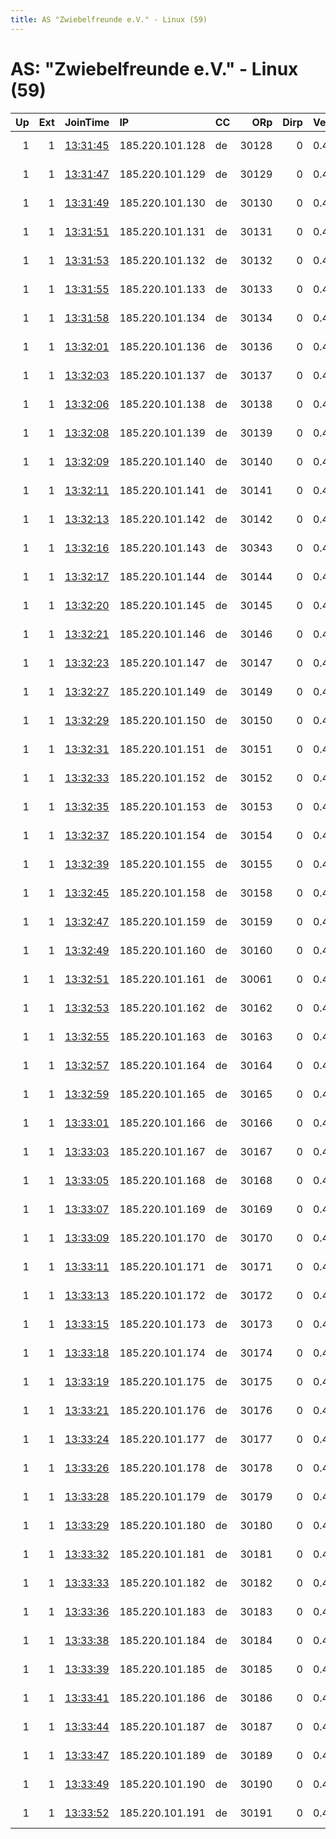 ```yaml
---
title: AS "Zwiebelfreunde e.V." - Linux (59)
---
```


# AS: "Zwiebelfreunde e.V." - Linux (59)

|   Up |   Ext | JoinTime                                                                                              | IP              | CC   |   ORp |   Dirp | Version   | Contact                   | Nickname    |   eFamMembers |
|-----:|------:|:------------------------------------------------------------------------------------------------------|:----------------|:-----|------:|-------:|:----------|:--------------------------|:------------|--------------:|
|    1 |     1 | [13:31:45](https://nusenu.github.io/OrNetStats/w/relay/1222774D8599A5F53DD15B43D56ADB2FA2148F60.html) | 185.220.101.128 | de   | 30128 |      0 | 0.4.7.8   | url:relayon.org proof:uri | relayon0328 |             1 |
|    1 |     1 | [13:31:47](https://nusenu.github.io/OrNetStats/w/relay/FB3D2BA021C9BDFAA517A4E0D14CE21A6DD6F2D4.html) | 185.220.101.129 | de   | 30129 |      0 | 0.4.7.8   | url:relayon.org proof:uri | relayon0329 |             1 |
|    1 |     1 | [13:31:49](https://nusenu.github.io/OrNetStats/w/relay/E684A0F8AFD48FD7617115A495C69E363D9020CA.html) | 185.220.101.130 | de   | 30130 |      0 | 0.4.7.13  | url:relayon.org proof:uri | relayon0330 |             1 |
|    1 |     1 | [13:31:51](https://nusenu.github.io/OrNetStats/w/relay/3CCB7B25D0F59AE1B0484D6D907C4384D269745C.html) | 185.220.101.131 | de   | 30131 |      0 | 0.4.7.8   | url:relayon.org proof:uri | relayon0331 |             1 |
|    1 |     1 | [13:31:53](https://nusenu.github.io/OrNetStats/w/relay/713D17162BEACACEBB46C274850A22B4A2A7BBB2.html) | 185.220.101.132 | de   | 30132 |      0 | 0.4.7.13  | url:relayon.org proof:uri | relayon0332 |             1 |
|    1 |     1 | [13:31:55](https://nusenu.github.io/OrNetStats/w/relay/B825430B0AC6DD79D952423FA036A1238C11D4A6.html) | 185.220.101.133 | de   | 30133 |      0 | 0.4.7.8   | url:relayon.org proof:uri | relayon0333 |             1 |
|    1 |     1 | [13:31:58](https://nusenu.github.io/OrNetStats/w/relay/D5D45FD8895E33E86762F60DD89CFB672DD48CBE.html) | 185.220.101.134 | de   | 30134 |      0 | 0.4.7.13  | url:relayon.org proof:uri | relayon0334 |             1 |
|    1 |     1 | [13:32:01](https://nusenu.github.io/OrNetStats/w/relay/7EEB7AFF1CD9DF573987DF061FD7C5F3A923387F.html) | 185.220.101.136 | de   | 30136 |      0 | 0.4.7.8   | url:relayon.org proof:uri | relayon0336 |             1 |
|    1 |     1 | [13:32:03](https://nusenu.github.io/OrNetStats/w/relay/F5A684405DAF449CE4885315C77B5C85EFB88E72.html) | 185.220.101.137 | de   | 30137 |      0 | 0.4.7.13  | url:relayon.org proof:uri | relayon0337 |             1 |
|    1 |     1 | [13:32:06](https://nusenu.github.io/OrNetStats/w/relay/BDD483C1AFFF86711BEAB5565E88644B4349A0DA.html) | 185.220.101.138 | de   | 30138 |      0 | 0.4.7.8   | url:relayon.org proof:uri | relayon0338 |             1 |
|    1 |     1 | [13:32:08](https://nusenu.github.io/OrNetStats/w/relay/47C03DF302101EEBE57C9C7B624D6A19C87CB2A6.html) | 185.220.101.139 | de   | 30139 |      0 | 0.4.7.13  | url:relayon.org proof:uri | relayon0339 |             1 |
|    1 |     1 | [13:32:09](https://nusenu.github.io/OrNetStats/w/relay/45BFAB4C79FAF2CCE01DF3BCDB27347DE2E816A1.html) | 185.220.101.140 | de   | 30140 |      0 | 0.4.7.8   | url:relayon.org proof:uri | relayon0340 |             1 |
|    1 |     1 | [13:32:11](https://nusenu.github.io/OrNetStats/w/relay/5CA693D218DDC998595A5A926307F24EEE2AE0EC.html) | 185.220.101.141 | de   | 30141 |      0 | 0.4.7.13  | url:relayon.org proof:uri | relayon0341 |             1 |
|    1 |     1 | [13:32:13](https://nusenu.github.io/OrNetStats/w/relay/38431599F13FE003D36B432DC29E9EA91AB3F6D4.html) | 185.220.101.142 | de   | 30142 |      0 | 0.4.7.8   | url:relayon.org proof:uri | relayon0342 |             1 |
|    1 |     1 | [13:32:16](https://nusenu.github.io/OrNetStats/w/relay/CE16059B4F73A45CA17CBF3341068464AF094681.html) | 185.220.101.143 | de   | 30343 |      0 | 0.4.7.13  | url:relayon.org proof:uri | relayon0343 |             1 |
|    1 |     1 | [13:32:17](https://nusenu.github.io/OrNetStats/w/relay/B851155BC4D06332BB3B513AFDB2549FFC5DC5E6.html) | 185.220.101.144 | de   | 30144 |      0 | 0.4.7.13  | url:relayon.org proof:uri | relayon0344 |             1 |
|    1 |     1 | [13:32:20](https://nusenu.github.io/OrNetStats/w/relay/8EA47C86E60DBBC9EE7093138FE61BA7014C73B5.html) | 185.220.101.145 | de   | 30145 |      0 | 0.4.7.13  | url:relayon.org proof:uri | relayon0345 |             1 |
|    1 |     1 | [13:32:21](https://nusenu.github.io/OrNetStats/w/relay/69A78B6E344546E6458C5536C5D8639728CD355D.html) | 185.220.101.146 | de   | 30146 |      0 | 0.4.7.8   | url:relayon.org proof:uri | relayon0346 |             1 |
|    1 |     1 | [13:32:23](https://nusenu.github.io/OrNetStats/w/relay/2007D6BCF9E362B92FF6F06A79C42AF45487D423.html) | 185.220.101.147 | de   | 30147 |      0 | 0.4.7.8   | url:relayon.org proof:uri | relayon0347 |             1 |
|    1 |     1 | [13:32:27](https://nusenu.github.io/OrNetStats/w/relay/B867AD08650FC41537F7B52492F7024D6D85F717.html) | 185.220.101.149 | de   | 30149 |      0 | 0.4.7.13  | url:relayon.org proof:uri | relayon0349 |             1 |
|    1 |     1 | [13:32:29](https://nusenu.github.io/OrNetStats/w/relay/9DCAD3DBEFDA6015D113C9ABC010B1490620CD2C.html) | 185.220.101.150 | de   | 30150 |      0 | 0.4.7.13  | url:relayon.org proof:uri | relayon0350 |             1 |
|    1 |     1 | [13:32:31](https://nusenu.github.io/OrNetStats/w/relay/A32ABC2D159218911257A8329B9E18A62D10E08B.html) | 185.220.101.151 | de   | 30151 |      0 | 0.4.7.8   | url:relayon.org proof:uri | relayon0351 |             1 |
|    1 |     1 | [13:32:33](https://nusenu.github.io/OrNetStats/w/relay/1478757BB31BD11433041D24A4F754EF899DC379.html) | 185.220.101.152 | de   | 30152 |      0 | 0.4.7.13  | url:relayon.org proof:uri | relayon0352 |             1 |
|    1 |     1 | [13:32:35](https://nusenu.github.io/OrNetStats/w/relay/161B47471ABDE9C4400B6AEF623F123AC2512DF9.html) | 185.220.101.153 | de   | 30153 |      0 | 0.4.7.13  | url:relayon.org proof:uri | relayon0353 |             1 |
|    1 |     1 | [13:32:37](https://nusenu.github.io/OrNetStats/w/relay/D873FB2D86AC3B7B8ED2C1F19DD58E99A842D385.html) | 185.220.101.154 | de   | 30154 |      0 | 0.4.7.13  | url:relayon.org proof:uri | relayon0334 |             1 |
|    1 |     1 | [13:32:39](https://nusenu.github.io/OrNetStats/w/relay/E8987869E0D75DD2F5B18FE0D6152FA1FA1C3087.html) | 185.220.101.155 | de   | 30155 |      0 | 0.4.7.8   | url:relayon.org proof:uri | relayon0355 |             1 |
|    1 |     1 | [13:32:45](https://nusenu.github.io/OrNetStats/w/relay/2E143E1CC956D90F533D196D67B2BC1B7C6E1215.html) | 185.220.101.158 | de   | 30158 |      0 | 0.4.7.13  | url:relayon.org proof:uri | relayon0358 |             1 |
|    1 |     1 | [13:32:47](https://nusenu.github.io/OrNetStats/w/relay/76ADD92A79BE1FCF80138149C444DEB0B5AB0D53.html) | 185.220.101.159 | de   | 30159 |      0 | 0.4.7.13  | url:relayon.org proof:uri | relayon0359 |             1 |
|    1 |     1 | [13:32:49](https://nusenu.github.io/OrNetStats/w/relay/8E71E79774A9AA901F0905051D7D951714B92439.html) | 185.220.101.160 | de   | 30160 |      0 | 0.4.7.13  | url:relayon.org proof:uri | relayon0360 |             1 |
|    1 |     1 | [13:32:51](https://nusenu.github.io/OrNetStats/w/relay/A1CB336BD5892943FA576AE553F8A64FF4CD8690.html) | 185.220.101.161 | de   | 30061 |      0 | 0.4.7.13  | url:relayon.org proof:uri | relayon0361 |             1 |
|    1 |     1 | [13:32:53](https://nusenu.github.io/OrNetStats/w/relay/DC970E0BAE2A4CAE3E11010B4CA829CAEFD775B3.html) | 185.220.101.162 | de   | 30162 |      0 | 0.4.7.13  | url:relayon.org proof:uri | relayon0362 |             1 |
|    1 |     1 | [13:32:55](https://nusenu.github.io/OrNetStats/w/relay/F08ED6AC7FB6E84DA41B80A6E71C7900E1C7C37F.html) | 185.220.101.163 | de   | 30163 |      0 | 0.4.7.13  | url:relayon.org proof:uri | relayon0363 |             1 |
|    1 |     1 | [13:32:57](https://nusenu.github.io/OrNetStats/w/relay/3BB55572D89589880A9CC2567BCACF3CB458D2A5.html) | 185.220.101.164 | de   | 30164 |      0 | 0.4.7.13  | url:relayon.org proof:uri | relayon0364 |             1 |
|    1 |     1 | [13:32:59](https://nusenu.github.io/OrNetStats/w/relay/86865542878BC2CE252BB59E4DCCC2FD803A4019.html) | 185.220.101.165 | de   | 30165 |      0 | 0.4.7.13  | url:relayon.org proof:uri | relayon0365 |             1 |
|    1 |     1 | [13:33:01](https://nusenu.github.io/OrNetStats/w/relay/78F3E286F1CA31E9C8F62F7AF37C44DF5C987BF9.html) | 185.220.101.166 | de   | 30166 |      0 | 0.4.7.8   | url:relayon.org proof:uri | relayon0366 |             1 |
|    1 |     1 | [13:33:03](https://nusenu.github.io/OrNetStats/w/relay/4411E89865DCD2187720377517949E779D697AE4.html) | 185.220.101.167 | de   | 30167 |      0 | 0.4.7.13  | url:relayon.org proof:uri | relayon0367 |             1 |
|    1 |     1 | [13:33:05](https://nusenu.github.io/OrNetStats/w/relay/41F3DBD52544D065EA488175BBAD5993EFAE2757.html) | 185.220.101.168 | de   | 30168 |      0 | 0.4.7.13  | url:relayon.org proof:uri | relayon0368 |             1 |
|    1 |     1 | [13:33:07](https://nusenu.github.io/OrNetStats/w/relay/833FBF6E5895177294F249C012F668D88B1CAA87.html) | 185.220.101.169 | de   | 30169 |      0 | 0.4.7.13  | url:relayon.org proof:uri | relayon0369 |             1 |
|    1 |     1 | [13:33:09](https://nusenu.github.io/OrNetStats/w/relay/62CB5307993D5C2728E4B91DC79C4D57EBE83F48.html) | 185.220.101.170 | de   | 30170 |      0 | 0.4.7.13  | url:relayon.org proof:uri | relayon0370 |             1 |
|    1 |     1 | [13:33:11](https://nusenu.github.io/OrNetStats/w/relay/A73E393B7318F2B62BFB7AAE76737A3F085D9929.html) | 185.220.101.171 | de   | 30171 |      0 | 0.4.7.13  | url:relayon.org proof:uri | relayon0371 |             1 |
|    1 |     1 | [13:33:13](https://nusenu.github.io/OrNetStats/w/relay/75BEAEF898D3602D71088F0773AD9178B859273E.html) | 185.220.101.172 | de   | 30172 |      0 | 0.4.7.13  | url:relayon.org proof:uri | relayon0372 |             1 |
|    1 |     1 | [13:33:15](https://nusenu.github.io/OrNetStats/w/relay/5F74940E14325D051239F4277D53B97D78C19365.html) | 185.220.101.173 | de   | 30173 |      0 | 0.4.7.13  | url:relayon.org proof:uri | relayon0373 |             1 |
|    1 |     1 | [13:33:18](https://nusenu.github.io/OrNetStats/w/relay/E2F1CA56B91642E8C84362367EE40A9EE6B430C5.html) | 185.220.101.174 | de   | 30174 |      0 | 0.4.7.13  | url:relayon.org proof:uri | relayon0374 |             1 |
|    1 |     1 | [13:33:19](https://nusenu.github.io/OrNetStats/w/relay/B9A466F3AC1CA35BF3F833F40B462C67B8BEE103.html) | 185.220.101.175 | de   | 30175 |      0 | 0.4.7.13  | url:relayon.org proof:uri | relayon0375 |             1 |
|    1 |     1 | [13:33:21](https://nusenu.github.io/OrNetStats/w/relay/C02C4A53FE74BFC837728B44B37631E1AE9BA361.html) | 185.220.101.176 | de   | 30176 |      0 | 0.4.7.13  | url:relayon.org proof:uri | relayon0376 |             1 |
|    1 |     1 | [13:33:24](https://nusenu.github.io/OrNetStats/w/relay/D7F775E0DD57005AEDA37C5EE92ABC4784B577F9.html) | 185.220.101.177 | de   | 30177 |      0 | 0.4.7.13  | url:relayon.org proof:uri | relayon0377 |             1 |
|    1 |     1 | [13:33:26](https://nusenu.github.io/OrNetStats/w/relay/E61EE5324E282AFF34DC8A2C9918F6D6511C0AA9.html) | 185.220.101.178 | de   | 30178 |      0 | 0.4.7.13  | url:relayon.org proof:uri | relayon0378 |             1 |
|    1 |     1 | [13:33:28](https://nusenu.github.io/OrNetStats/w/relay/99F219DDAEF6309D2A3FD841BBA4537FAE60AD34.html) | 185.220.101.179 | de   | 30179 |      0 | 0.4.7.13  | url:relayon.org proof:uri | relayon0379 |             1 |
|    1 |     1 | [13:33:29](https://nusenu.github.io/OrNetStats/w/relay/E95F601C8335C96B1C367B74A1798FCE4058FF67.html) | 185.220.101.180 | de   | 30180 |      0 | 0.4.7.13  | url:relayon.org proof:uri | relayon0380 |             1 |
|    1 |     1 | [13:33:32](https://nusenu.github.io/OrNetStats/w/relay/0274425E1CA02B6F4500F9BC0699FA7A8BC08C2F.html) | 185.220.101.181 | de   | 30181 |      0 | 0.4.7.13  | url:relayon.org proof:uri | relayon0381 |             1 |
|    1 |     1 | [13:33:33](https://nusenu.github.io/OrNetStats/w/relay/413594688846CB3DF71FD11174776EAC80FC278D.html) | 185.220.101.182 | de   | 30182 |      0 | 0.4.7.13  | url:relayon.org proof:uri | relayon0382 |             1 |
|    1 |     1 | [13:33:36](https://nusenu.github.io/OrNetStats/w/relay/2C24A992DFACEE87920CA16F137CEC7C795EDC53.html) | 185.220.101.183 | de   | 30183 |      0 | 0.4.7.13  | url:relayon.org proof:uri | relayon0383 |             1 |
|    1 |     1 | [13:33:38](https://nusenu.github.io/OrNetStats/w/relay/D8B90C5E54EA22D2BFDAC3E64340EC74D9FBB902.html) | 185.220.101.184 | de   | 30184 |      0 | 0.4.7.13  | url:relayon.org proof:uri | relayon0384 |             1 |
|    1 |     1 | [13:33:39](https://nusenu.github.io/OrNetStats/w/relay/AB3638F4D18E0EF3A08384D1056E0B7237F83943.html) | 185.220.101.185 | de   | 30185 |      0 | 0.4.7.13  | url:relayon.org proof:uri | relayon0385 |             1 |
|    1 |     1 | [13:33:41](https://nusenu.github.io/OrNetStats/w/relay/DF3ACB10FE6B2F6DF53BFAEC21F0B30FFCF391F5.html) | 185.220.101.186 | de   | 30186 |      0 | 0.4.7.13  | url:relayon.org proof:uri | relayon0386 |             1 |
|    1 |     1 | [13:33:44](https://nusenu.github.io/OrNetStats/w/relay/FA45A97F27C667A1C522F0BEF8435213887682B2.html) | 185.220.101.187 | de   | 30187 |      0 | 0.4.7.13  | url:relayon.org proof:uri | relayon0387 |             1 |
|    1 |     1 | [13:33:47](https://nusenu.github.io/OrNetStats/w/relay/DDA74143F7C6BF87A252DF36B2E3ACD6F780ACC6.html) | 185.220.101.189 | de   | 30189 |      0 | 0.4.7.13  | url:relayon.org proof:uri | relayon0389 |             1 |
|    1 |     1 | [13:33:49](https://nusenu.github.io/OrNetStats/w/relay/596EA54DA569A3A911E289B6FB5306F947DDBD08.html) | 185.220.101.190 | de   | 30190 |      0 | 0.4.7.13  | url:relayon.org proof:uri | relayon0390 |             1 |
|    1 |     1 | [13:33:52](https://nusenu.github.io/OrNetStats/w/relay/673D958E196F89F5D55927010AE8989DF91505EB.html) | 185.220.101.191 | de   | 30191 |      0 | 0.4.7.13  | url:relayon.org proof:uri | relayon0391 |             1 |
